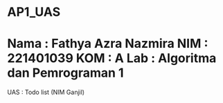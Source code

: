 # AP1_UAS
Nama : Fathya Azra Nazmira
NIM : 221401039
KOM : A
Lab : Algoritma dan Pemrograman 1
===============================
UAS : Todo list (NIM Ganjil)
